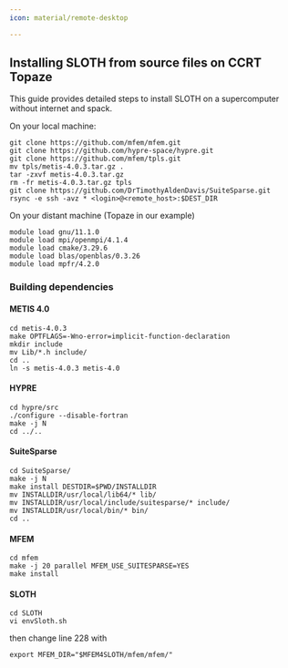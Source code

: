 ```yaml
---
icon: material/remote-desktop

---
```


## Installing SLOTH from source files on CCRT Topaze

This guide provides detailed steps to install SLOTH on a supercomputer without internet and spack. 


On your local machine:

```
git clone https://github.com/mfem/mfem.git
git clone https://github.com/hypre-space/hypre.git
git clone https://github.com/mfem/tpls.git
mv tpls/metis-4.0.3.tar.gz .
tar -zxvf metis-4.0.3.tar.gz
rm -fr metis-4.0.3.tar.gz tpls
git clone https://github.com/DrTimothyAldenDavis/SuiteSparse.git
rsync -e ssh -avz * <login>@<remote_host>:$DEST_DIR
```

On your distant machine (Topaze in our example)

```
module load gnu/11.1.0
module load mpi/openmpi/4.1.4
module load cmake/3.29.6
module load blas/openblas/0.3.26
module load mpfr/4.2.0
```

###  Building dependencies

#### METIS 4.0

```
cd metis-4.0.3
make OPTFLAGS=-Wno-error=implicit-function-declaration
mkdir include
mv Lib/*.h include/
cd ..
ln -s metis-4.0.3 metis-4.0
```


#### HYPRE

```
cd hypre/src
./configure --disable-fortran
make -j N
cd ../..
```

#### SuiteSparse

```
cd SuiteSparse/
make -j N
make install DESTDIR=$PWD/INSTALLDIR
mv INSTALLDIR/usr/local/lib64/* lib/
mv INSTALLDIR/usr/local/include/suitesparse/* include/
mv INSTALLDIR/usr/local/bin/* bin/
cd ..
```

#### MFEM
```
cd mfem
make -j 20 parallel MFEM_USE_SUITESPARSE=YES
make install
```
#### SLOTH

```
cd SLOTH
vi envSloth.sh
```
then change line 228 with
```
export MFEM_DIR="$MFEM4SLOTH/mfem/mfem/"
```





